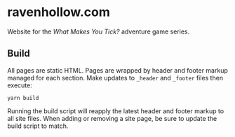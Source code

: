# ravenhollow.com

Website for the _What Makes You Tick?_ adventure game series.

## Build

All pages are static HTML. Pages are wrapped by header and footer markup managed for each section. Make updates to `_header` and `_footer` files then execute:

```shell
yarn build
```

Running the build script will reapply the latest header and footer markup to all site files. When adding or removing a site page, be sure to update the build script to match.
